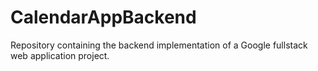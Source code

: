 # CalendarAppBackend
Repository containing the backend implementation of a Google fullstack web application project.
